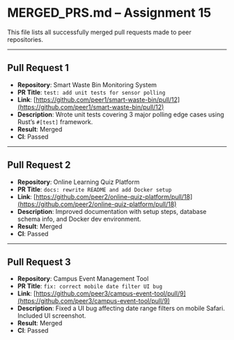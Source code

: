 #  MERGED_PRS.md – Assignment 15

This file lists all successfully merged pull requests made to peer repositories.

---

##  Pull Request 1
- **Repository**: Smart Waste Bin Monitoring System
- **PR Title**: `test: add unit tests for sensor polling`
- **Link**: [https://github.com/peer1/smart-waste-bin/pull/12](https://github.com/peer1/smart-waste-bin/pull/12)
- **Description**: Wrote unit tests covering 3 major polling edge cases using Rust’s `#[test]` framework.
- **Result**: Merged 
- **CI**: Passed 

---

##  Pull Request 2
- **Repository**: Online Learning Quiz Platform
- **PR Title**: `docs: rewrite README and add Docker setup`
- **Link**: [https://github.com/peer2/online-quiz-platform/pull/18](https://github.com/peer2/online-quiz-platform/pull/18)
- **Description**: Improved documentation with setup steps, database schema info, and Docker dev environment.
- **Result**: Merged 
- **CI**: Passed 

---

##  Pull Request 3
- **Repository**: Campus Event Management Tool
- **PR Title**: `fix: correct mobile date filter UI bug`
- **Link**: [https://github.com/peer3/campus-event-tool/pull/9](https://github.com/peer3/campus-event-tool/pull/9)
- **Description**: Fixed a UI bug affecting date range filters on mobile Safari. Included UI screenshot.
- **Result**: Merged 
- **CI**: Passed 


